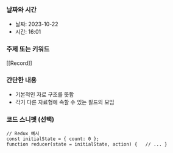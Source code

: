 ### 날짜와 시간

- 날짜: 2023-10-22
- 시간: 16:01

### 주제 또는 키워드

[[Record]]

### 간단한 내용

- 기본적인 자료 구조를 뜻함
- 각기 다른 자료형에 속할 수 있는 필드의 모임
### 코드 스니펫 (선택)

```
// Redux 예시 
const initialState = { count: 0 };
function reducer(state = initialState, action) {   // ... }
```
